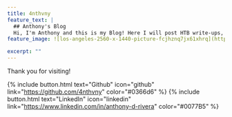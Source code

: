 ```yaml
---
title: 4nthvny
feature_text: |
  ## Anthony's Blog
  Hi, I'm Anthony and this is my Blog! Here I will post HTB write-ups, personal reflections, and all things related to my journey in cybersecurity
feature_image: ![los-angeles-2560-x-1440-picture-fcjhznq7jx61xhrq](https://github.com/user-attachments/assets/2c82a214-1165-4544-9dd4-15afc5f58062)

excerpt: ""
---
```


Thank you for visiting!

{% include button.html text="Github" icon="github" link="https://github.com/4nthvny" color="#0366d6" %} {% include button.html text="LinkedIn" icon="linkedin" link="https://www.linkedin.com/in/anthony-d-rivera" color="#0077B5" %} 

